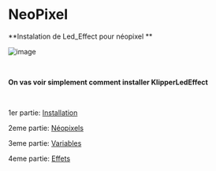 # NeoPixel
**Instalation de Led_Effect pour néopixel **<br>

![image](https://github.com/Eloura74/NeoPixel/blob/main/Readme.jpg?raw=true)


<br>

**On vas voir simplement comment installer KlipperLedEffect** <br>

<br>

1er partie: [Installation](https://github.com/Eloura74/NeoPixel/blob/main/Installation.md) <br>

2eme partie: [Néopixels](https://github.com/Eloura74/NeoPixel/blob/main/Neopixel.md) <br>

3eme partie: [Variables](https://github.com/Eloura74/NeoPixel/blob/main/Variables.md) <br>

4eme partie: [Effets](https://github.com/Eloura74/NeoPixel/blob/main/EffetsLed.md) <br>

